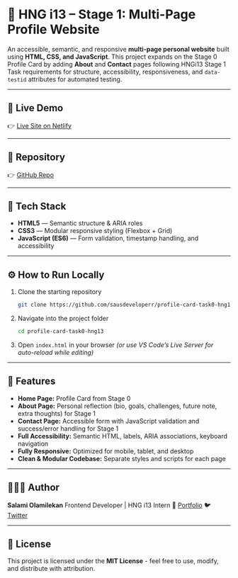 # 🪪 HNG i13 – Stage 1: Multi-Page Profile Website

An accessible, semantic, and responsive **multi-page personal website** built using **HTML, CSS, and JavaScript**.
This project expands on the Stage 0 Profile Card by adding **About** and **Contact** pages following HNGi13 Stage 1 Task requirements for structure, accessibility, responsiveness, and `data-testid` attributes for automated testing.

---

## 🚀 Live Demo

👉 [Live Site on Netlify](https://profile-card-task1-hngi13.netlify.app/)

---

## 💾 Repository

👉 [GitHub Repo](https://github.com/sausdeveloperr/profile-card-task0-hng13)

---

## 🧰 Tech Stack

* **HTML5** — Semantic structure & ARIA roles
* **CSS3** — Modular responsive styling (Flexbox + Grid)
* **JavaScript (ES6)** — Form validation, timestamp handling, and accessibility

---

## ⚙️ How to Run Locally

1. Clone the starting repository

   ```bash
   git clone https://github.com/sausdeveloperr/profile-card-task0-hng13.git
   ```
2. Navigate into the project folder

   ```bash
   cd profile-card-task0-hng13
   ```
3. Open `index.html` in your browser
   *(or use VS Code’s Live Server for auto-reload while editing)*

---

## 🧪 Features

* **Home Page:** Profile Card from Stage 0
* **About Page:** Personal reflection (bio, goals, challenges, future note, extra thoughts) for Stage 1
* **Contact Page:** Accessible form with JavaScript validation and success/error handling for Stage 1
* **Full Accessibility:** Semantic HTML, labels, ARIA associations, keyboard navigation
* **Fully Responsive:** Optimized for mobile, tablet, and desktop
* **Clean & Modular Codebase:** Separate styles and scripts for each page

---

## 🧑🏾‍💻 Author

**Salami Olamilekan**
Frontend Developer | HNG i13 Intern
🔗 [Portfolio](https://github.com/sausdeveloperr)
🐦 [Twitter](https://x.com/Sausdeveloper)

---

## 🪪 License

This project is licensed under the **MIT License** - feel free to use, modify, and distribute with attribution.
